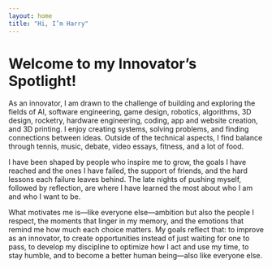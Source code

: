 ```yaml
--- 
layout: home 
title: "Hi, I’m Harry" 
--- 
```

# Welcome to my **Innovator’s Spotlight**!

As an innovator, I am drawn to the challenge of building and exploring the fields of AI, software engineering, game design, robotics, algorithms, 3D design, rocketry, hardware engineering, coding, app and website creation, and 3D printing. I enjoy creating systems, solving problems, and finding connections between ideas. Outside of the technical aspects, I find balance through tennis, music, debate, video essays, fitness, and a lot of food.

I have been shaped by people who inspire me to grow, the goals I have reached and the ones I have failed, the support of friends, and the hard lessons each failure leaves behind. The late nights of pushing myself, followed by reflection, are where I have learned the most about who I am and who I want to be.

What motivates me is—like everyone else—ambition but also the people I respect, the moments that linger in my memory, and the emotions that remind me how much each choice matters. My goals reflect that: to improve as an innovator, to create opportunities instead of just waiting for one to pass, to develop my discipline to optimize how I act and use my time, to stay humble, and to become a better human being—also like everyone else.
